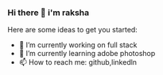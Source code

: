 ### Hi there 👋 i'm raksha


Here are some ideas to get you started:

- 🔭 I’m currently working on full stack 
- 🌱 I’m currently learning adobe photoshop
- 📫 How to reach me: github,linkedln

